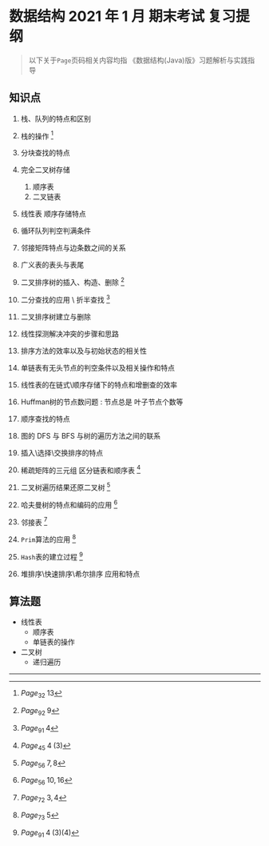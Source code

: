 # 数据结构 2021 年 1 月 期末考试 复习提纲

> 以下关于`Page`页码相关内容均指 《数据结构(Java)版》习题解析与实践指导



## 知识点

1. 栈、队列的特点和区别
2. 栈的操作 [^栈的操作]
3. 分块查找的特点
4. 完全二叉树存储
   1. 顺序表
   2. 二叉链表

5. 线性表 顺序存储特点
6. 循环队列判空判满条件
7. 邻接矩阵特点与边条数之间的关系
8. 广义表的表头与表尾
9. 二叉排序树的插入、构造、删除 [^二叉排序树]
10. 二分查找的应用 \ 折半查找 [^二分查找]
11. 二叉排序树建立与删除
12. 线性探测解决冲突的步骤和思路
13. 排序方法的效率以及与初始状态的相关性
14. 单链表有无头节点的判空条件以及相关操作和特点
15. 线性表的在链式\顺序存储下的特点和增删查的效率
16. Huffman树的节点数问题 : 节点总是 叶子节点个数等
17. 顺序查找的特点
18. 图的 DFS 与 BFS 与树的遍历方法之间的联系
19. 插入\选择\交换排序的特点
20. 稀疏矩阵的三元组 区分链表和顺序表 [^稀疏矩阵三元组]
21. 二叉树遍历结果还原二叉树 [^二叉树的还原]
22. 哈夫曼树的特点和编码的应用 [^Huffman]
23. 邻接表 [^邻接表]
24. `Prim`算法的应用 [^Prim]
25. `Hash`表的建立过程 [^HashTable]
26. 堆排序\快速排序\希尔排序 应用和特点



## 算法题

- 线性表
  - 顺序表
  - 单链表的操作
- 二叉树
  - 递归遍历



---

[^栈的操作]:  $Page_{32} \; 13$
[^二叉排序树]:  $Page_{92} \; 9$
[^二分查找]:  $Page_{91} \; 4$
[^稀疏矩阵三元组]: $Page_{45} \; 4 \; (3)$
[^二叉树的还原]:  $Page_{56} \; 7,8$
[^Huffman]:  $Page_{56} \; 10,16$
[^邻接表]:  $Page_{72} \; 3,4$
[^Prim]: $Page_{73} \; 5$

[^HashTable]:  $Page_{91} \; 4 \; (3)(4)$